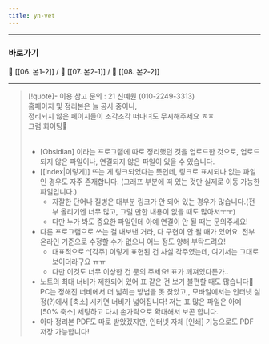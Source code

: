 ```yaml
---
title: yn-vet
---
```



---

### 바로가기

🔎 [[06. 본1-2]] / 🔎 [[07. 본2-1]] / 🔎 [[08. 본2-2]]

---

>[!quote]- 이용 참고
> 문의 : 21 신예원 (010-2249-3313)<br>
> 홈페이지 및 정리본은 늘 공사 중이니,<br>
> 정리되지 않은 페이지들이 조각조각 떠다녀도 무시해주세요 ㅎㅎ<br>
> 그럼 화이팅🫶<br>
> <br>
> - [Obsidian] 이라는 프로그램에 따로 정리했던 것을 업로드한 것으로, 업로드되지 않은 파일이나, 연결되지 않은 파일이 있을 수 있습니다.
> - [[index|이렇게]] 뜨는 게 링크되었다는 뜻인데, 링크로 표시되나 없는 파일인 경우도 자주 존재합니다. (그래프 부분에 떠 있는 것만 실제로 이동 가능한 파일입니다.)
>      - 자잘한 단어나 질병은 대부분 링크가 안 되어 있는 경우가 많습니다.(전부 올리기엔 너무 많고, 그럴 만한 내용이 없을 때도 많아서ㅜㅜ) 
>      - 다만 누가 봐도 중요한 파일인데 아예 연결이 안 될 때는 문의주세요!
> - 다른 프로그램으로 쓰는 걸 내보낸 거라, 다 구현이 안 될 때가 있어요. 전부 온라인 기준으로 수정할 수가 없으니 어느 정도 양해 부탁드려요!
>     - 대표적으로 ^[각주] 이렇게 표현된 건 사실 각주였는데, 여기서는 그대로 보이더라구요 ㅠㅠ
>     - 다만 이것도 너무 이상한 건 문의 주세요! 표가 깨져있다든가..
> - 노트의 최대 너비가 제한되어 있어 표 같은 건 보기 불편할 때도 많습니다🥲 PC는 정해진 너비에서 더 넓히는 방법을 못 찾았고,, 모바일에서는 인터넷 설정(?)에서 [축소] 시키면 너비가 넓어집니다! 저는 표 많은 파일은 아예 [50% 축소] 세팅하고 다시 손가락으로 확대해서 보곤 합니다.
> - 아마 정리본 PDF도 따로 받았겠지만, 인터넷 자체 [인쇄] 기능으로도 PDF 저장 가능합니다!
